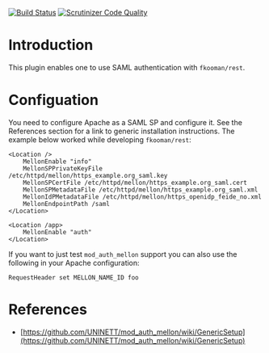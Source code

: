 [![Build Status](https://travis-ci.org/fkooman/php-lib-rest-plugin-mellon.svg?branch=master)](https://travis-ci.org/fkooman/php-lib-rest-plugin-mellon)
[![Scrutinizer Code Quality](https://scrutinizer-ci.com/g/fkooman/php-lib-rest-plugin-mellon/badges/quality-score.png?b=master)](https://scrutinizer-ci.com/g/fkooman/php-lib-rest-plugin-mellon/?branch=master)

# Introduction
This plugin enables one to use SAML authentication with `fkooman/rest`. 

# Configuation
You need to configure Apache as a SAML SP and configure it. See the 
References section for a link to generic installation instructions. The example
below worked while developing `fkooman/rest`:

    <Location />
        MellonEnable "info"
        MellonSPPrivateKeyFile /etc/httpd/mellon/https_example.org_saml.key
        MellonSPCertFile /etc/httpd/mellon/https_example.org_saml.cert
        MellonSPMetadataFile /etc/httpd/mellon/https_example.org_saml.xml
        MellonIdPMetadataFile /etc/httpd/mellon/https_openidp_feide_no.xml
        MellonEndpointPath /saml
    </Location>

    <Location /app>
        MellonEnable "auth"
    </Location>

If you want to just test `mod_auth_mellon` support you can also use the 
following in your Apache configuration:

    RequestHeader set MELLON_NAME_ID foo

# References
- [https://github.com/UNINETT/mod_auth_mellon/wiki/GenericSetup](https://github.com/UNINETT/mod_auth_mellon/wiki/GenericSetup)
